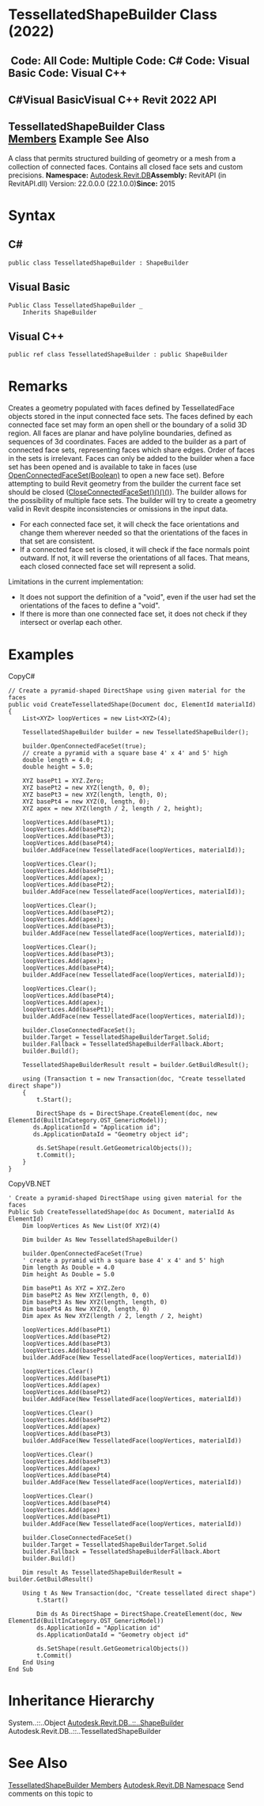 # TessellatedShapeBuilder Class (2022)

﻿
 Code: All Code: Multiple Code: C# Code: Visual Basic Code: Visual C++   
---  
C#Visual BasicVisual C++
Revit 2022 API  
---  
TessellatedShapeBuilder Class  
[Members](a2e292ce-8cc5-df9e-98c4-f28e32ae0932.md "TessellatedShapeBuilder Members") Example See Also  
---  
A class that permits structured building of geometry or a mesh from a collection of connected faces. Contains all closed face sets and custom precisions. 
**Namespace:** [Autodesk.Revit.DB](87546ba7-461b-c646-cbb1-2cb8f5bff8b2.md "Autodesk.Revit.DB Namespace")**Assembly:** RevitAPI (in RevitAPI.dll) Version: 22.0.0.0 (22.1.0.0)**Since:** 2015 
# Syntax
C#  
---  
```text
public class TessellatedShapeBuilder : ShapeBuilder
```
  
Visual Basic  
---  
```text
Public Class TessellatedShapeBuilder _
	Inherits ShapeBuilder
```
  
Visual C++  
---  
```text
public ref class TessellatedShapeBuilder : public ShapeBuilder
```
  
# Remarks
Creates a geometry populated with faces defined by TessellatedFace objects stored in the input connected face sets. The faces defined by each connected face set may form an open shell or the boundary of a solid 3D region. All faces are planar and have polyline boundaries, defined as sequences of 3d coordinates. Faces are added to the builder as a part of connected face sets, representing faces which share edges. Order of faces in the sets is irrelevant. Faces can only be added to the builder when a face set has been opened and is available to take in faces (use [OpenConnectedFaceSet(Boolean)](186da29a-caa2-99ea-1b2a-722c1656c44a.md "OpenConnectedFaceSet Method") to open a new face set). Before attempting to build Revit geometry from the builder the current face set should be closed ([CloseConnectedFaceSet()()()()](0bebb71c-317e-3dbc-1304-169561e22214.md "CloseConnectedFaceSet Method")). The builder allows for the possibility of multiple face sets. The builder will try to create a geometry valid in Revit despite inconsistencies or omissions in the input data. 
  * For each connected face set, it will check the face orientations and change them wherever needed so that the orientations of the faces in that set are consistent. 
  * If a connected face set is closed, it will check if the face normals point outward. If not, it will reverse the orientations of all faces. That means, each closed connected face set will represent a solid. 

Limitations in the current implementation: 
  * It does not support the definition of a "void", even if the user had set the orientations of the faces to define a "void". 
  * If there is more than one connected face set, it does not check if they intersect or overlap each other. 

# Examples
CopyC#
```text
// Create a pyramid-shaped DirectShape using given material for the faces
public void CreateTessellatedShape(Document doc, ElementId materialId)
{
    List<XYZ> loopVertices = new List<XYZ>(4);

    TessellatedShapeBuilder builder = new TessellatedShapeBuilder();

    builder.OpenConnectedFaceSet(true);
    // create a pyramid with a square base 4' x 4' and 5' high
    double length = 4.0;
    double height = 5.0;

    XYZ basePt1 = XYZ.Zero;
    XYZ basePt2 = new XYZ(length, 0, 0);
    XYZ basePt3 = new XYZ(length, length, 0);
    XYZ basePt4 = new XYZ(0, length, 0);
    XYZ apex = new XYZ(length / 2, length / 2, height);

    loopVertices.Add(basePt1);
    loopVertices.Add(basePt2);
    loopVertices.Add(basePt3);
    loopVertices.Add(basePt4);
    builder.AddFace(new TessellatedFace(loopVertices, materialId));

    loopVertices.Clear();
    loopVertices.Add(basePt1);
    loopVertices.Add(apex);
    loopVertices.Add(basePt2);
    builder.AddFace(new TessellatedFace(loopVertices, materialId));

    loopVertices.Clear();
    loopVertices.Add(basePt2);
    loopVertices.Add(apex);
    loopVertices.Add(basePt3);
    builder.AddFace(new TessellatedFace(loopVertices, materialId));

    loopVertices.Clear();
    loopVertices.Add(basePt3);
    loopVertices.Add(apex);
    loopVertices.Add(basePt4);
    builder.AddFace(new TessellatedFace(loopVertices, materialId));

    loopVertices.Clear();
    loopVertices.Add(basePt4);
    loopVertices.Add(apex);
    loopVertices.Add(basePt1);
    builder.AddFace(new TessellatedFace(loopVertices, materialId));

    builder.CloseConnectedFaceSet();
    builder.Target = TessellatedShapeBuilderTarget.Solid;
    builder.Fallback = TessellatedShapeBuilderFallback.Abort;
    builder.Build();

    TessellatedShapeBuilderResult result = builder.GetBuildResult();

    using (Transaction t = new Transaction(doc, "Create tessellated direct shape"))
    {
        t.Start();

        DirectShape ds = DirectShape.CreateElement(doc, new ElementId(BuiltInCategory.OST_GenericModel));
       ds.ApplicationId = "Application id";
       ds.ApplicationDataId = "Geometry object id";

        ds.SetShape(result.GetGeometricalObjects());
        t.Commit();
    }
}
```

CopyVB.NET
```text
' Create a pyramid-shaped DirectShape using given material for the faces
Public Sub CreateTessellatedShape(doc As Document, materialId As ElementId)
    Dim loopVertices As New List(Of XYZ)(4)

    Dim builder As New TessellatedShapeBuilder()

    builder.OpenConnectedFaceSet(True)
    ' create a pyramid with a square base 4' x 4' and 5' high
    Dim length As Double = 4.0
    Dim height As Double = 5.0

    Dim basePt1 As XYZ = XYZ.Zero
    Dim basePt2 As New XYZ(length, 0, 0)
    Dim basePt3 As New XYZ(length, length, 0)
    Dim basePt4 As New XYZ(0, length, 0)
    Dim apex As New XYZ(length / 2, length / 2, height)

    loopVertices.Add(basePt1)
    loopVertices.Add(basePt2)
    loopVertices.Add(basePt3)
    loopVertices.Add(basePt4)
    builder.AddFace(New TessellatedFace(loopVertices, materialId))

    loopVertices.Clear()
    loopVertices.Add(basePt1)
    loopVertices.Add(apex)
    loopVertices.Add(basePt2)
    builder.AddFace(New TessellatedFace(loopVertices, materialId))

    loopVertices.Clear()
    loopVertices.Add(basePt2)
    loopVertices.Add(apex)
    loopVertices.Add(basePt3)
    builder.AddFace(New TessellatedFace(loopVertices, materialId))

    loopVertices.Clear()
    loopVertices.Add(basePt3)
    loopVertices.Add(apex)
    loopVertices.Add(basePt4)
    builder.AddFace(New TessellatedFace(loopVertices, materialId))

    loopVertices.Clear()
    loopVertices.Add(basePt4)
    loopVertices.Add(apex)
    loopVertices.Add(basePt1)
    builder.AddFace(New TessellatedFace(loopVertices, materialId))

    builder.CloseConnectedFaceSet()
    builder.Target = TessellatedShapeBuilderTarget.Solid
    builder.Fallback = TessellatedShapeBuilderFallback.Abort
    builder.Build()

    Dim result As TessellatedShapeBuilderResult = builder.GetBuildResult()

    Using t As New Transaction(doc, "Create tessellated direct shape")
        t.Start()

        Dim ds As DirectShape = DirectShape.CreateElement(doc, New ElementId(BuiltInCategory.OST_GenericModel))
        ds.ApplicationId = "Application id"
        ds.ApplicationDataId = "Geometry object id"

        ds.SetShape(result.GetGeometricalObjects())
        t.Commit()
    End Using
End Sub
```

# Inheritance Hierarchy
System..::..Object [Autodesk.Revit.DB..::..ShapeBuilder](66c1678c-2e01-e0de-1386-5a0e1eb3ccff.md "ShapeBuilder Class") Autodesk.Revit.DB..::..TessellatedShapeBuilder
# See Also
[TessellatedShapeBuilder Members](a2e292ce-8cc5-df9e-98c4-f28e32ae0932.md "TessellatedShapeBuilder Members")
[Autodesk.Revit.DB Namespace](87546ba7-461b-c646-cbb1-2cb8f5bff8b2.md "Autodesk.Revit.DB Namespace")
Send comments on this topic to 